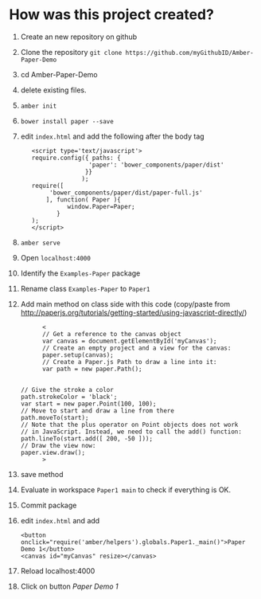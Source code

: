 How was this project created?
=============================


1. Create an new repository on github
2. Clone the repository `git clone https://github.com/myGithubID/Amber-Paper-Demo`
3. cd Amber-Paper-Demo
4. delete existing files.
5. `amber init`
7. `bower install paper --save`
8. edit `index.html` and add the following after the body tag

          <script type='text/javascript'>
          require.config({ paths: { 
                          'paper': 'bower_components/paper/dist'
                         }}
                        );
          require([
               'bower_components/paper/dist/paper-full.js'
              ], function( Paper ){ 
                    window.Paper=Paper;
                 }
          );
          </script>

7. `amber serve`
8. Open `localhost:4000`
9. Identify the  `Examples-Paper` package
10. Rename class `Examples-Paper` to `Paper1`
11. Add main method on class side with this code (copy/paste from http://paperjs.org/tutorials/getting-started/using-javascript-directly/)

              <
              // Get a reference to the canvas object
              var canvas = document.getElementById('myCanvas');
              // Create an empty project and a view for the canvas:
              paper.setup(canvas);
              // Create a Paper.js Path to draw a line into it:
              var path = new paper.Path();
		
		
		// Give the stroke a color
		path.strokeColor = 'black';
		var start = new paper.Point(100, 100);
		// Move to start and draw a line from there
		path.moveTo(start);
		// Note that the plus operator on Point objects does not work
		// in JavaScript. Instead, we need to call the add() function:
		path.lineTo(start.add([ 200, -50 ]));
		// Draw the view now:
		paper.view.draw();
              >

12. save method
13. Evaluate in workspace `Paper1 main` to check if everything is OK.
13. Commit package
14. edit `index.html` and add

        <button onclick="require('amber/helpers').globals.Paper1._main()">Paper Demo 1</button>
        <canvas id="myCanvas" resize></canvas>
        
15. Reload localhost:4000
16. Click on button *Paper Demo 1*

